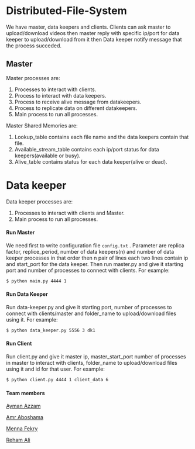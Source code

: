 # Distributed-File-System
We have master, data keepers and clients. Clients can ask master to upload/download videos then master reply with specific ip/port for data keeper to upload/download from it then Data keeper notify message that the process succeded.


## Master
Master processes are:
  1. Processes to interact with clients.
  2. Process to interact with data keepers.
  3. Process to receive alive message from datakeepers.
  4. Process to replicate data on different datakeepers.
  5. Main process to run all processes.

Master Shared Memories are:
  1. Lookup_table contains each file name and the data keepers contain that file.
  2. Available_stream_table contains each ip/port status for data keepers(available or busy).
  3. Alive_table contains status for each data keeper(alive or dead).

# Data keeper
Data keeper processes are:
  1. Processes to interact with clients and Master.
  2. Main process to run all processes.

#### Run Master
We need first to write configuration file `config.txt` . Parameter are replica factor, replice_period, number of data keepers(n) and number of data keeper processes in that order then n pair of lines each two lines contain ip and start_port for the data keeper. Then run master.py and give it starting port and number of processes to connect with clients. For example:
```sh
$ python main.py 4444 1
```

#### Run Data Keeper
Run data-keeper.py and give it starting port, number of processes to connect with clients/master and folder_name to upload/download files using it. For example:
```sh
$ python data_keeper.py 5556 3 dk1
```

#### Run Client
Run client.py and give it master ip, master_start_port number of processes in master to interact with clients, folder_name to upload/download files using it and id for that user. For example:
```sh
$ python client.py 4444 1 client_data 6
```

#### Team members
[Ayman Azzam](https://github.com/AymanAzzam)

[Amr Aboshama](https://github.com/Amr-Aboshama)

[Menna Fekry](https://github.com/MennaFekry)

[Reham Ali](https://github.com/rehamaali)
